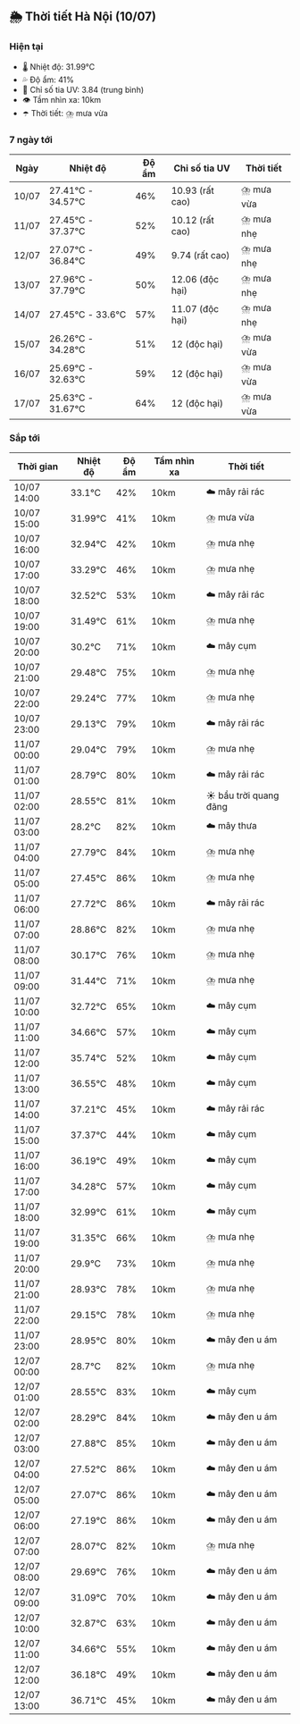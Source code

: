 ## 🌦️ Thời tiết Hà Nội (10/07)

### Hiện tại

- 🌡️ Nhiệt độ: 31.99℃
- 💦 Độ ẩm: 41%
- 🌟 Chỉ số tia UV: 3.84 (trung bình)
- 👁️ Tầm nhìn xa: 10km
- ☂️ Thời tiết: ⛈️ mưa vừa

### 7 ngày tới

| Ngày | Nhiệt độ | Độ ẩm | Chỉ số tia UV | Thời tiết |
| --- | --- | --- | --- | --- |
| 10/07 | 27.41℃ - 34.57℃ | 46% | 10.93 (rất cao) | ⛈️ mưa vừa |
| 11/07 | 27.45℃ - 37.37℃ | 52% | 10.12 (rất cao) | ⛈️ mưa nhẹ |
| 12/07 | 27.07℃ - 36.84℃ | 49% | 9.74 (rất cao) | ⛈️ mưa nhẹ |
| 13/07 | 27.96℃ - 37.79℃ | 50% | 12.06 (độc hại) | ⛈️ mưa nhẹ |
| 14/07 | 27.45℃ - 33.6℃ | 57% | 11.07 (độc hại) | ⛈️ mưa nhẹ |
| 15/07 | 26.26℃ - 34.28℃ | 51% | 12 (độc hại) | ⛈️ mưa vừa |
| 16/07 | 25.69℃ - 32.63℃ | 59% | 12 (độc hại) | ⛈️ mưa vừa |
| 17/07 | 25.63℃ - 31.67℃ | 64% | 12 (độc hại) | ⛈️ mưa vừa |

### Sắp tới

| Thời gian | Nhiệt độ | Độ ẩm | Tầm nhìn xa | Thời tiết |
| --- | --- | --- | --- | --- |
| 10/07 14:00 | 33.1℃ | 42% | 10km | ☁️ mây rải rác |
| 10/07 15:00 | 31.99℃ | 41% | 10km | ⛈️ mưa vừa |
| 10/07 16:00 | 32.94℃ | 42% | 10km | ⛈️ mưa nhẹ |
| 10/07 17:00 | 33.29℃ | 46% | 10km | ⛈️ mưa nhẹ |
| 10/07 18:00 | 32.52℃ | 53% | 10km | ☁️ mây rải rác |
| 10/07 19:00 | 31.49℃ | 61% | 10km | ⛈️ mưa nhẹ |
| 10/07 20:00 | 30.2℃ | 71% | 10km | ☁️ mây cụm |
| 10/07 21:00 | 29.48℃ | 75% | 10km | ⛈️ mưa nhẹ |
| 10/07 22:00 | 29.24℃ | 77% | 10km | ⛈️ mưa nhẹ |
| 10/07 23:00 | 29.13℃ | 79% | 10km | ☁️ mây rải rác |
| 11/07 00:00 | 29.04℃ | 79% | 10km | ⛈️ mưa nhẹ |
| 11/07 01:00 | 28.79℃ | 80% | 10km | ☁️ mây rải rác |
| 11/07 02:00 | 28.55℃ | 81% | 10km | ☀️ bầu trời quang đãng |
| 11/07 03:00 | 28.2℃ | 82% | 10km | ☁️ mây thưa |
| 11/07 04:00 | 27.79℃ | 84% | 10km | ⛈️ mưa nhẹ |
| 11/07 05:00 | 27.45℃ | 86% | 10km | ⛈️ mưa nhẹ |
| 11/07 06:00 | 27.72℃ | 86% | 10km | ☁️ mây rải rác |
| 11/07 07:00 | 28.86℃ | 82% | 10km | ⛈️ mưa nhẹ |
| 11/07 08:00 | 30.17℃ | 76% | 10km | ⛈️ mưa nhẹ |
| 11/07 09:00 | 31.44℃ | 71% | 10km | ⛈️ mưa nhẹ |
| 11/07 10:00 | 32.72℃ | 65% | 10km | ☁️ mây cụm |
| 11/07 11:00 | 34.66℃ | 57% | 10km | ☁️ mây cụm |
| 11/07 12:00 | 35.74℃ | 52% | 10km | ☁️ mây cụm |
| 11/07 13:00 | 36.55℃ | 48% | 10km | ☁️ mây cụm |
| 11/07 14:00 | 37.21℃ | 45% | 10km | ☁️ mây rải rác |
| 11/07 15:00 | 37.37℃ | 44% | 10km | ☁️ mây cụm |
| 11/07 16:00 | 36.19℃ | 49% | 10km | ☁️ mây cụm |
| 11/07 17:00 | 34.28℃ | 57% | 10km | ☁️ mây cụm |
| 11/07 18:00 | 32.99℃ | 61% | 10km | ☁️ mây cụm |
| 11/07 19:00 | 31.35℃ | 66% | 10km | ⛈️ mưa nhẹ |
| 11/07 20:00 | 29.9℃ | 73% | 10km | ⛈️ mưa nhẹ |
| 11/07 21:00 | 28.93℃ | 78% | 10km | ⛈️ mưa nhẹ |
| 11/07 22:00 | 29.15℃ | 78% | 10km | ⛈️ mưa nhẹ |
| 11/07 23:00 | 28.95℃ | 80% | 10km | ☁️ mây đen u ám |
| 12/07 00:00 | 28.7℃ | 82% | 10km | ⛈️ mưa nhẹ |
| 12/07 01:00 | 28.55℃ | 83% | 10km | ☁️ mây cụm |
| 12/07 02:00 | 28.29℃ | 84% | 10km | ☁️ mây đen u ám |
| 12/07 03:00 | 27.88℃ | 85% | 10km | ☁️ mây đen u ám |
| 12/07 04:00 | 27.52℃ | 86% | 10km | ☁️ mây đen u ám |
| 12/07 05:00 | 27.07℃ | 86% | 10km | ☁️ mây đen u ám |
| 12/07 06:00 | 27.19℃ | 86% | 10km | ☁️ mây đen u ám |
| 12/07 07:00 | 28.07℃ | 82% | 10km | ⛈️ mưa nhẹ |
| 12/07 08:00 | 29.69℃ | 76% | 10km | ☁️ mây đen u ám |
| 12/07 09:00 | 31.09℃ | 70% | 10km | ☁️ mây đen u ám |
| 12/07 10:00 | 32.87℃ | 63% | 10km | ☁️ mây đen u ám |
| 12/07 11:00 | 34.66℃ | 55% | 10km | ☁️ mây đen u ám |
| 12/07 12:00 | 36.18℃ | 49% | 10km | ☁️ mây đen u ám |
| 12/07 13:00 | 36.71℃ | 45% | 10km | ☁️ mây đen u ám |
